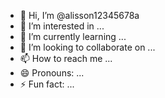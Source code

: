 - 👋 Hi, I’m @alisson12345678a
- 👀 I’m interested in ...
- 🌱 I’m currently learning ...
- 💞️ I’m looking to collaborate on ...
- 📫 How to reach me ...
- 😄 Pronouns: ...
- ⚡ Fun fact: ...

<!---
alisson12345678a/alisson12345678a is a ✨ special ✨ repository because its `README.md` (this file) appears on your GitHub profile.
You can click the Preview link to take a look at your changes.
--->
